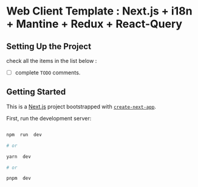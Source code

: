 # Web Client Template : Next.js + i18n + Mantine + Redux + React-Query

## Setting Up the Project

check all the items in the list below :

- [ ] complete `TODO` comments.

## Getting Started

This is a [Next.js](https://nextjs.org/) project bootstrapped with [`create-next-app`](https://github.com/vercel/next.js/tree/canary/packages/create-next-app).

First, run the development server:

```bash

npm  run  dev

# or

yarn  dev

# or

pnpm  dev

```
